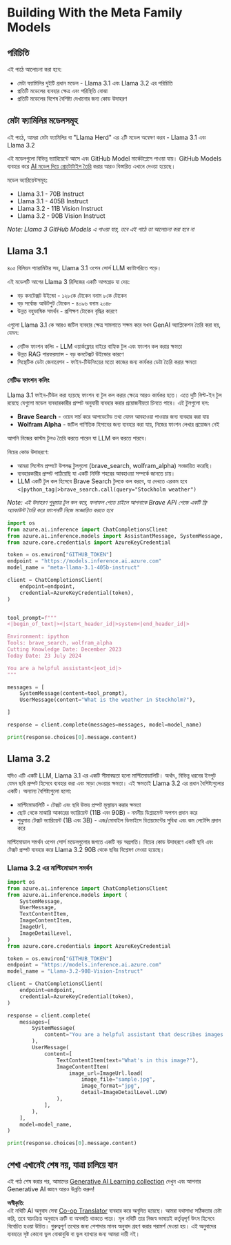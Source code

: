 <!--
CO_OP_TRANSLATOR_METADATA:
{
  "original_hash": "4c2a0b0c738b649ef049fb99a23be661",
  "translation_date": "2025-07-09T19:08:08+00:00",
  "source_file": "21-meta/README.md",
  "language_code": "bn"
}
-->
# Building With the Meta Family Models 

## পরিচিতি 

এই পাঠে আলোচনা করা হবে: 

- মেটা ফ্যামিলির দুইটি প্রধান মডেল - Llama 3.1 এবং Llama 3.2 এর পরিচিতি  
- প্রতিটি মডেলের ব্যবহার ক্ষেত্র এবং পরিস্থিতি বোঝা  
- প্রতিটি মডেলের বিশেষ বৈশিষ্ট্য দেখানোর জন্য কোড উদাহরণ  

## মেটা ফ্যামিলির মডেলসমূহ 

এই পাঠে, আমরা মেটা ফ্যামিলির বা "Llama Herd" এর ২টি মডেল অন্বেষণ করব - Llama 3.1 এবং Llama 3.2 

এই মডেলগুলো বিভিন্ন ভ্যারিয়েন্টে আসে এবং GitHub Model মার্কেটপ্লেসে পাওয়া যায়। GitHub Models ব্যবহার করে [AI মডেল দিয়ে প্রোটোটাইপ তৈরি](https://docs.github.com/en/github-models/prototyping-with-ai-models?WT.mc_id=academic-105485-koreyst) করার আরও বিস্তারিত এখানে দেওয়া হয়েছে। 

মডেল ভ্যারিয়েন্টসমূহ:  
- Llama 3.1 - 70B Instruct  
- Llama 3.1 - 405B Instruct  
- Llama 3.2 - 11B Vision Instruct  
- Llama 3.2 - 90B Vision Instruct  

*Note: Llama 3 GitHub Models এ পাওয়া যায়, তবে এই পাঠে তা আলোচনা করা হবে না*  

## Llama 3.1 

৪০৫ বিলিয়ন প্যারামিটার সহ, Llama 3.1 ওপেন সোর্স LLM ক্যাটাগরিতে পড়ে। 

এই মডেলটি আগের Llama 3 রিলিজের একটি আপগ্রেড যা দেয়: 

- বড় কনটেক্সট উইন্ডো - ১২৮কে টোকেন বনাম ৮কে টোকেন  
- বড় সর্বোচ্চ আউটপুট টোকেন - ৪০৯৬ বনাম ২০৪৮  
- উন্নত বহুভাষিক সমর্থন - প্রশিক্ষণ টোকেন বৃদ্ধির কারণে  

এগুলো Llama 3.1 কে আরও জটিল ব্যবহার ক্ষেত্র সামলাতে সক্ষম করে যখন GenAI অ্যাপ্লিকেশন তৈরি করা হয়, যেমন:  
- নেটিভ ফাংশন কলিং - LLM ওয়ার্কফ্লোর বাইরে বাহ্যিক টুল এবং ফাংশন কল করার ক্ষমতা  
- উন্নত RAG পারফরম্যান্স - বড় কনটেক্সট উইন্ডোর কারণে  
- সিন্থেটিক ডেটা জেনারেশন - ফাইন-টিউনিংয়ের মতো কাজের জন্য কার্যকর ডেটা তৈরি করার ক্ষমতা  

### নেটিভ ফাংশন কলিং 

Llama 3.1 ফাইন-টিউন করা হয়েছে ফাংশন বা টুল কল করার ক্ষেত্রে আরও কার্যকর হতে। এতে দুটি বিল্ট-ইন টুল রয়েছে যেগুলো মডেল ব্যবহারকারীর প্রম্পট অনুযায়ী ব্যবহার করার প্রয়োজনীয়তা চিনতে পারে। এই টুলগুলো হল: 

- **Brave Search** - ওয়েব সার্চ করে আপডেটেড তথ্য যেমন আবহাওয়া পাওয়ার জন্য ব্যবহার করা যায়  
- **Wolfram Alpha** - জটিল গাণিতিক হিসাবের জন্য ব্যবহার করা যায়, নিজের ফাংশন লেখার প্রয়োজন নেই  

আপনি নিজের কাস্টম টুলও তৈরি করতে পারেন যা LLM কল করতে পারবে।  

নিচের কোড উদাহরণে: 

- আমরা সিস্টেম প্রম্পটে উপলব্ধ টুলগুলো (brave_search, wolfram_alpha) সংজ্ঞায়িত করেছি।  
- ব্যবহারকারীর প্রম্পট পাঠিয়েছি যা একটি নির্দিষ্ট শহরের আবহাওয়া সম্পর্কে জানতে চায়।  
- LLM একটি টুল কল হিসেবে Brave Search টুলকে কল করবে, যা দেখতে এরকম হবে `<|python_tag|>brave_search.call(query="Stockholm weather")`  

*Note: এই উদাহরণ শুধুমাত্র টুল কল করে, ফলাফল পেতে চাইলে আপনাকে Brave API পেজে একটি ফ্রি অ্যাকাউন্ট তৈরি করে ফাংশনটি নিজে সংজ্ঞায়িত করতে হবে*  

```python 
import os
from azure.ai.inference import ChatCompletionsClient
from azure.ai.inference.models import AssistantMessage, SystemMessage, UserMessage
from azure.core.credentials import AzureKeyCredential

token = os.environ["GITHUB_TOKEN"]
endpoint = "https://models.inference.ai.azure.com"
model_name = "meta-llama-3.1-405b-instruct"

client = ChatCompletionsClient(
    endpoint=endpoint,
    credential=AzureKeyCredential(token),
)


tool_prompt=f"""
<|begin_of_text|><|start_header_id|>system<|end_header_id|>

Environment: ipython
Tools: brave_search, wolfram_alpha
Cutting Knowledge Date: December 2023
Today Date: 23 July 2024

You are a helpful assistant<|eot_id|>
"""

messages = [
    SystemMessage(content=tool_prompt),
    UserMessage(content="What is the weather in Stockholm?"),

]

response = client.complete(messages=messages, model=model_name)

print(response.choices[0].message.content)
```

## Llama 3.2 

যদিও এটি একটি LLM, Llama 3.1 এর একটি সীমাবদ্ধতা হলো মাল্টিমোডালিটি। অর্থাৎ, বিভিন্ন ধরনের ইনপুট যেমন ছবি প্রম্পট হিসেবে ব্যবহার করা এবং সাড়া দেওয়ার ক্ষমতা। এই ক্ষমতাই Llama 3.2 এর প্রধান বৈশিষ্ট্যগুলোর একটি। অন্যান্য বৈশিষ্ট্যগুলো হলো: 

- মাল্টিমোডালিটি - টেক্সট এবং ছবি উভয় প্রম্পট মূল্যায়ন করার ক্ষমতা  
- ছোট থেকে মাঝারি আকারের ভ্যারিয়েন্ট (11B এবং 90B) - নমনীয় ডিপ্লয়মেন্ট অপশন প্রদান করে  
- শুধুমাত্র টেক্সট ভ্যারিয়েন্ট (1B এবং 3B) - এজ/মোবাইল ডিভাইসে ডিপ্লয়মেন্টের সুবিধা এবং কম লেটেন্সি প্রদান করে  

মাল্টিমোডাল সমর্থন ওপেন সোর্স মডেলগুলোর জগতে একটি বড় অগ্রগতি। নিচের কোড উদাহরণে একটি ছবি এবং টেক্সট প্রম্পট ব্যবহার করে Llama 3.2 90B থেকে ছবির বিশ্লেষণ নেওয়া হয়েছে।  

### Llama 3.2 এর মাল্টিমোডাল সমর্থন

```python 
import os
from azure.ai.inference import ChatCompletionsClient
from azure.ai.inference.models import (
    SystemMessage,
    UserMessage,
    TextContentItem,
    ImageContentItem,
    ImageUrl,
    ImageDetailLevel,
)
from azure.core.credentials import AzureKeyCredential

token = os.environ["GITHUB_TOKEN"]
endpoint = "https://models.inference.ai.azure.com"
model_name = "Llama-3.2-90B-Vision-Instruct"

client = ChatCompletionsClient(
    endpoint=endpoint,
    credential=AzureKeyCredential(token),
)

response = client.complete(
    messages=[
        SystemMessage(
            content="You are a helpful assistant that describes images in details."
        ),
        UserMessage(
            content=[
                TextContentItem(text="What's in this image?"),
                ImageContentItem(
                    image_url=ImageUrl.load(
                        image_file="sample.jpg",
                        image_format="jpg",
                        detail=ImageDetailLevel.LOW)
                ),
            ],
        ),
    ],
    model=model_name,
)

print(response.choices[0].message.content)
```

## শেখা এখানেই শেষ নয়, যাত্রা চালিয়ে যান

এই পাঠ শেষ করার পর, আমাদের [Generative AI Learning collection](https://aka.ms/genai-collection?WT.mc_id=academic-105485-koreyst) দেখুন এবং আপনার Generative AI জ্ঞানে আরও উন্নতি করুন!

**অস্বীকৃতি**:  
এই নথিটি AI অনুবাদ সেবা [Co-op Translator](https://github.com/Azure/co-op-translator) ব্যবহার করে অনূদিত হয়েছে। আমরা যথাসাধ্য সঠিকতার চেষ্টা করি, তবে স্বয়ংক্রিয় অনুবাদে ত্রুটি বা অসঙ্গতি থাকতে পারে। মূল নথিটি তার নিজস্ব ভাষায়ই কর্তৃত্বপূর্ণ উৎস হিসেবে বিবেচিত হওয়া উচিত। গুরুত্বপূর্ণ তথ্যের জন্য পেশাদার মানব অনুবাদ গ্রহণ করার পরামর্শ দেওয়া হয়। এই অনুবাদের ব্যবহারে সৃষ্ট কোনো ভুল বোঝাবুঝি বা ভুল ব্যাখ্যার জন্য আমরা দায়ী নই।